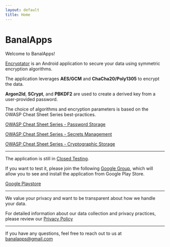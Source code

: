 ```yaml
---
layout: default
title: Home
---
```


# BanalApps

Welcome to BanalApps!

[Encryptator](https://play.google.com/store/apps/details?id=com.monks.banalapps.encryptator) is an Android application to secure your data using symmetric encryption algorithms.

The application leverages **AES/GCM** and **ChaCha20/Poly1305** to encrypt the data.

**Argon2Id**, **SCrypt**, and **PBKDF2** are used to create a derived key from a user-provided password.

The choice of algorithms and encryption parameters is based on the OWASP Cheat Sheet Series best-practices.

[OWASP Cheat Sheet Series - Password Storage](https://cheatsheetseries.owasp.org/cheatsheets/Password_Storage_Cheat_Sheet.html)

[OWASP Cheat Sheet Series - Secrets Management](https://cheatsheetseries.owasp.org/cheatsheets/Secrets_Management_Cheat_Sheet.html#71-encryption-types-to-use)

[OWASP Cheat Sheet Series - Cryptographic Storage](https://cheatsheetseries.owasp.org/cheatsheets/Cryptographic_Storage_Cheat_Sheet.html)

---

The application is still in [Closed Testing](https://play.google.com/console/about/closed-testing/).

If you want to test it, please join the following [Google Group](https://groups.google.com/g/testers-community), which will allow you to see and install the application from Google Play Store.

[Google Playstore](https://play.google.com/store/apps/details?id=com.monks.banalapps.encryptator)

---

We value your privacy and want to be transparent about how we handle your data.

For detailed information about our data collection and privacy practices, please review our [Privacy Policy](https://banalapps.github.io/PRIVACY)

---

If you have any questions, feel free to reach out to us at [banalapps@gmail.com](mailto:banalapps@gmail.com)
